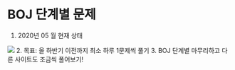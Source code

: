 # BOJ 단계별 문제 
1. 2020년 05 월 현재 상태  
<img src='https://ifh.cc/g/9oV8KK.png' border='0'>
2. 목표: 올 하반기 이전까지 최소 하루 1문제씩 풀기  
3. BOJ 단계별 마무리하고 다른 사이트도 조금씩 풀어보기!  

